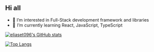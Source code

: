 ## Hi all

- 🧐 I’m interested in Full-Stack development framework and libraries
- 🚀  I’m currently learning React, JavaScript, TypeScript

[![eliaset096's GitHub stats](https://github-readme-stats.vercel.app/api?username=eliaset096&&show_icons=true&theme=dracula)](https://github.com/anuraghazra/github-readme-stats)

[![Top Langs](https://github-readme-stats.vercel.app/api/top-langs/?username=eliaset096&hide_progress=false&theme=dracula&layout=compact)](https://github.com/anuraghazra/github-readme-stats)


